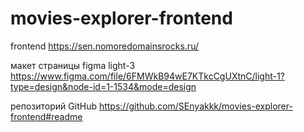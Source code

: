 # movies-explorer-frontend

frontend
https://sen.nomoredomainsrocks.ru/

макет страницы figma light-3
https://www.figma.com/file/6FMWkB94wE7KTkcCgUXtnC/light-1?type=design&node-id=1-1534&mode=design

репозиторий GitHub
https://github.com/SEnyakkk/movies-explorer-frontend#readme

